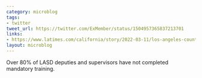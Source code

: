 ```yaml
---
category: microblog
tags:
- twitter
tweet_url: https://twitter.com/ExMember/status/1504957365837213701
links:
- https://www.latimes.com/california/story/2022-03-11/los-angeles-county-sheriffs-deputies-training-deficiencies-audit
layout: microblog
---
```

Over 80% of LASD deputies and supervisors have not completed mandatory training.
